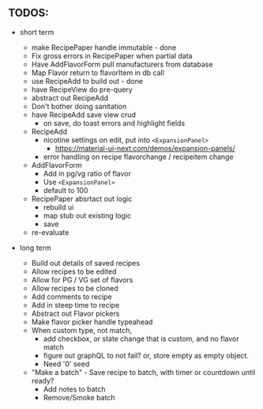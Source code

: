 ## TODOS:

- short term
    - make RecipePaper handle immutable - done
    - Fix gross errors in RecipePaper when partial data
    - Have AddFlavorForm pull manufacturers from database
    - Map Flavor return to flavorItem in db call
    - use RecipeAdd to build out - done
    - have RecipeView do pre-query
    - abstract out RecipeAdd
    - Don't bother doing sanitation
    - have RecipeAdd save view crud
        - on save, do toast errors and highlight fields
    - RecipeAdd 
      - nicotine settings on edit, put into `<ExpansionPanel>`
          - https://material-ui-next.com/demos/expansion-panels/
      - error handling on recipe flavorchange / recipeitem change
    - AddFlavorForm
       - Add in pg/vg ratio of flavor
       - Use `<ExpansionPanel>`
       - default to 100
    - RecipePaper absrtact out logic
        - rebuild ui
      - map stub out existing logic
      - save
    - re-evaluate
       
- long term
    - Build out details of saved recipes
    - Allow recipes to be edited
    - Allow for PG / VG set of flavors
    - Allow recipes to be cloned
    - Add comments to recipe
    - Add in steep time to recipe
    - Abstract out Flavor pickers
    - Make flavor picker handle typeahead
    - When custom type, not match,
        - add checkbox, or state change that is custom, and no flavor match
        - figure out graphQL to not fail? or, store empty as empty object.
        - Need '0' seed
    - "Make a batch" - Save recipe to batch, with timer or countdown until ready?
        - Add notes to batch
        - Remove/Smoke batch


